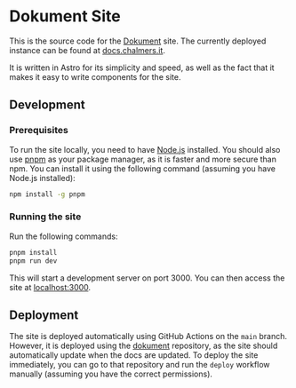 # Dokument Site

This is the source code for the [Dokument](https://github.com/cthit/dokument) site. The currently deployed instance can be found at [docs.chalmers.it](https://docs.chalmers.it).

It is written in Astro for its simplicity and speed, as well as the fact that it makes it easy to write components for the site.

## Development

### Prerequisites

To run the site locally, you need to have [Node.js](https://nodejs.org/en/) installed. You should also use [pnpm](https://pnpm.io/) as your package manager, as it is faster and more secure than npm. You can install it using the following command (assuming you have Node.js installed):

```bash
npm install -g pnpm
```

### Running the site

Run the following commands:

```bash
pnpm install
pnpm run dev
```

This will start a development server on port 3000. You can then access the site at [localhost:3000](http://localhost:3000).

## Deployment

The site is deployed automatically using GitHub Actions on the `main` branch. However, it is deployed using the [dokument](https://github.com/cthit/dokument) repository, as the site should automatically update when the docs are updated. To deploy the site immediately, you can go to that repository and run the `deploy` workflow manually (assuming you have the correct permissions).

